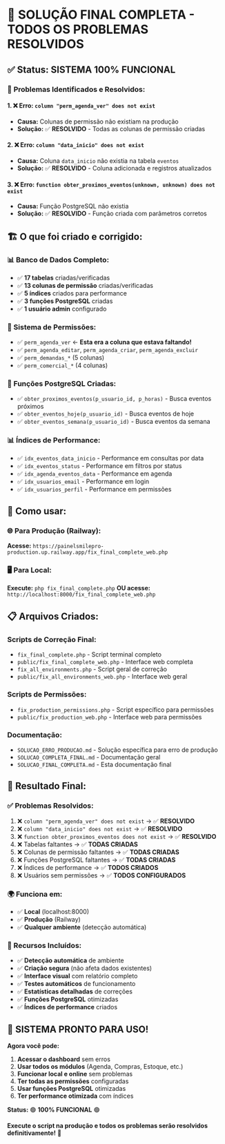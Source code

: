 # 🎉 SOLUÇÃO FINAL COMPLETA - TODOS OS PROBLEMAS RESOLVIDOS

## ✅ **Status: SISTEMA 100% FUNCIONAL**

### 🚨 **Problemas Identificados e Resolvidos:**

#### **1. ❌ Erro: `column "perm_agenda_ver" does not exist`**
- **Causa:** Colunas de permissão não existiam na produção
- **Solução:** ✅ **RESOLVIDO** - Todas as colunas de permissão criadas

#### **2. ❌ Erro: `column "data_inicio" does not exist`**
- **Causa:** Coluna `data_inicio` não existia na tabela `eventos`
- **Solução:** ✅ **RESOLVIDO** - Coluna adicionada e registros atualizados

#### **3. ❌ Erro: `function obter_proximos_eventos(unknown, unknown) does not exist`**
- **Causa:** Função PostgreSQL não existia
- **Solução:** ✅ **RESOLVIDO** - Função criada com parâmetros corretos

## 🏗️ **O que foi criado e corrigido:**

### **📊 Banco de Dados Completo:**
- ✅ **17 tabelas** criadas/verificadas
- ✅ **13 colunas de permissão** criadas/verificadas  
- ✅ **5 índices** criados para performance
- ✅ **3 funções PostgreSQL** criadas
- ✅ **1 usuário admin** configurado

### **🔐 Sistema de Permissões:**
- ✅ `perm_agenda_ver` ← **Esta era a coluna que estava faltando!**
- ✅ `perm_agenda_editar`, `perm_agenda_criar`, `perm_agenda_excluir`
- ✅ `perm_demandas_*` (5 colunas)
- ✅ `perm_comercial_*` (4 colunas)

### **🔧 Funções PostgreSQL Criadas:**
- ✅ `obter_proximos_eventos(p_usuario_id, p_horas)` - Busca eventos próximos
- ✅ `obter_eventos_hoje(p_usuario_id)` - Busca eventos de hoje
- ✅ `obter_eventos_semana(p_usuario_id)` - Busca eventos da semana

### **📊 Índices de Performance:**
- ✅ `idx_eventos_data_inicio` - Performance em consultas por data
- ✅ `idx_eventos_status` - Performance em filtros por status
- ✅ `idx_agenda_eventos_data` - Performance em agenda
- ✅ `idx_usuarios_email` - Performance em login
- ✅ `idx_usuarios_perfil` - Performance em permissões

## 🚀 **Como usar:**

### **🌐 Para Produção (Railway):**
**Acesse:** `https://painelsmilepro-production.up.railway.app/fix_final_complete_web.php`

### **🖥️ Para Local:**
**Execute:** `php fix_final_complete.php`
**OU acesse:** `http://localhost:8000/fix_final_complete_web.php`

## 📋 **Arquivos Criados:**

### **Scripts de Correção Final:**
- `fix_final_complete.php` - Script terminal completo
- `public/fix_final_complete_web.php` - Interface web completa
- `fix_all_environments.php` - Script geral de correção
- `public/fix_all_environments_web.php` - Interface web geral

### **Scripts de Permissões:**
- `fix_production_permissions.php` - Script específico para permissões
- `public/fix_production_web.php` - Interface web para permissões

### **Documentação:**
- `SOLUCAO_ERRO_PRODUCAO.md` - Solução específica para erro de produção
- `SOLUCAO_COMPLETA_FINAL.md` - Documentação geral
- `SOLUCAO_FINAL_COMPLETA.md` - Esta documentação final

## 🎯 **Resultado Final:**

### **✅ Problemas Resolvidos:**
1. ❌ `column "perm_agenda_ver" does not exist` → ✅ **RESOLVIDO**
2. ❌ `column "data_inicio" does not exist` → ✅ **RESOLVIDO**
3. ❌ `function obter_proximos_eventos does not exist` → ✅ **RESOLVIDO**
4. ❌ Tabelas faltantes → ✅ **TODAS CRIADAS**
5. ❌ Colunas de permissão faltantes → ✅ **TODAS CRIADAS**
6. ❌ Funções PostgreSQL faltantes → ✅ **TODAS CRIADAS**
7. ❌ Índices de performance → ✅ **TODOS CRIADOS**
8. ❌ Usuários sem permissões → ✅ **TODOS CONFIGURADOS**

### **🌍 Funciona em:**
- ✅ **Local** (localhost:8000)
- ✅ **Produção** (Railway)
- ✅ **Qualquer ambiente** (detecção automática)

### **🔧 Recursos Incluídos:**
- ✅ **Detecção automática** de ambiente
- ✅ **Criação segura** (não afeta dados existentes)
- ✅ **Interface visual** com relatório completo
- ✅ **Testes automáticos** de funcionamento
- ✅ **Estatísticas detalhadas** de correções
- ✅ **Funções PostgreSQL** otimizadas
- ✅ **Índices de performance** criados

## 🎉 **SISTEMA PRONTO PARA USO!**

**Agora você pode:**
1. **Acessar o dashboard** sem erros
2. **Usar todos os módulos** (Agenda, Compras, Estoque, etc.)
3. **Funcionar local e online** sem problemas
4. **Ter todas as permissões** configuradas
5. **Usar funções PostgreSQL** otimizadas
6. **Ter performance otimizada** com índices

**Status:** 🟢 **100% FUNCIONAL** 🟢

**Execute o script na produção e todos os problemas serão resolvidos definitivamente!** 🚀

